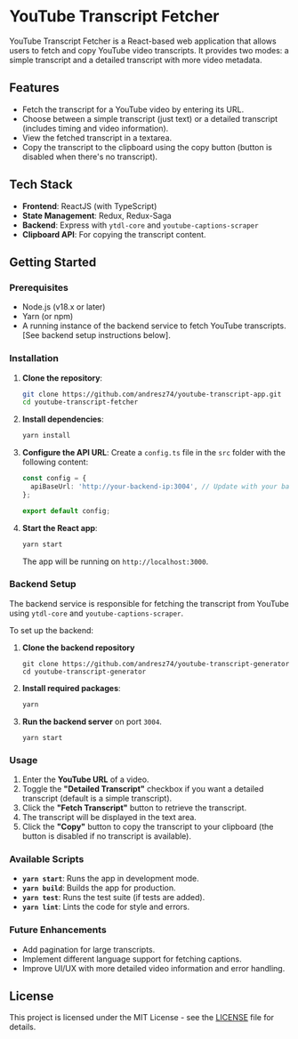 # YouTube Transcript Fetcher

YouTube Transcript Fetcher is a React-based web application that allows users to fetch and copy YouTube video transcripts. It provides two modes: a simple transcript and a detailed transcript with more video metadata.

## Features

- Fetch the transcript for a YouTube video by entering its URL.
- Choose between a simple transcript (just text) or a detailed transcript (includes timing and video information).
- View the fetched transcript in a textarea.
- Copy the transcript to the clipboard using the copy button (button is disabled when there's no transcript).

## Tech Stack

- **Frontend**: ReactJS (with TypeScript)
- **State Management**: Redux, Redux-Saga
- **Backend**: Express with `ytdl-core` and `youtube-captions-scraper`
- **Clipboard API**: For copying the transcript content.

## Getting Started

### Prerequisites

- Node.js (v18.x or later)
- Yarn (or npm)
- A running instance of the backend service to fetch YouTube transcripts. [See backend setup instructions below].

### Installation

1. **Clone the repository**:
   ```bash
   git clone https://github.com/andresz74/youtube-transcript-app.git
   cd youtube-transcript-fetcher
   ```

2. **Install dependencies**:
   ```bash
   yarn install
   ```

3. **Configure the API URL**:
   Create a `config.ts` file in the `src` folder with the following content:
   ```ts
   const config = {
     apiBaseUrl: 'http://your-backend-ip:3004', // Update with your backend server URL
   };

   export default config;
   ```

4. **Start the React app**:
   ```bash
   yarn start
   ```

   The app will be running on `http://localhost:3000`.

### Backend Setup

The backend service is responsible for fetching the transcript from YouTube using `ytdl-core` and `youtube-captions-scraper`.

To set up the backend:

1. **Clone the backend repository**
    ```
    git clone https://github.com/andresz74/youtube-transcript-generator
    cd youtube-transcript-generator
    ```
2. **Install required packages**:
   ```bash
   yarn
   ```
3. **Run the backend server** on port `3004`.
    ```
    yarn start
    ```

### Usage

1. Enter the **YouTube URL** of a video.
2. Toggle the **"Detailed Transcript"** checkbox if you want a detailed transcript (default is a simple transcript).
3. Click the **"Fetch Transcript"** button to retrieve the transcript.
4. The transcript will be displayed in the text area.
5. Click the **"Copy"** button to copy the transcript to your clipboard (the button is disabled if no transcript is available).

### Available Scripts

- **`yarn start`**: Runs the app in development mode.
- **`yarn build`**: Builds the app for production.
- **`yarn test`**: Runs the test suite (if tests are added).
- **`yarn lint`**: Lints the code for style and errors.

### Future Enhancements

- Add pagination for large transcripts.
- Implement different language support for fetching captions.
- Improve UI/UX with more detailed video information and error handling.

## License

This project is licensed under the MIT License - see the [LICENSE](LICENSE) file for details.